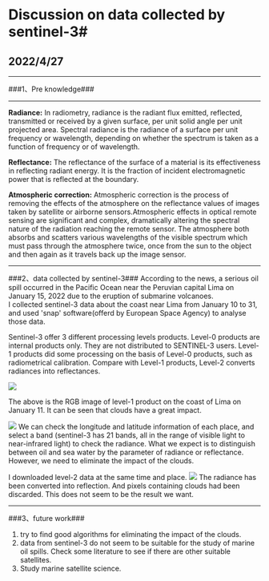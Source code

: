 # Discussion on data collected by sentinel-3#
## 2022/4/27 ##

----------

###1、Pre knowledge###

----------
**Radiance:** In radiometry, radiance is the radiant flux emitted, reflected, transmitted or received by a given surface, per unit solid angle per unit projected area. Spectral radiance is the radiance of a surface per unit frequency or wavelength, depending on whether the spectrum is taken as a function of frequency or of wavelength. 

**Reflectance:** The reflectance of the surface of a material is its effectiveness in reflecting radiant energy. It is the fraction of incident electromagnetic power that is reflected at the boundary.

**Atmospheric correction:** Atmospheric correction is the process of removing the effects of the atmosphere on the reflectance values of images taken by satellite or airborne sensors.Atmospheric effects in optical remote sensing are significant and complex, dramatically altering the spectral nature of the radiation reaching the remote sensor. The atmosphere both absorbs and scatters various wavelengths of the visible spectrum which must pass through the atmosphere twice, once from the sun to the object and then again as it travels back up the image sensor.

----------

###2、data collected by sentinel-3###
According to the news, a serious oil spill occurred in the Pacific Ocean near the Peruvian capital Lima on January 15, 2022 due to the eruption of submarine volcanoes.   
I collected sentinel-3 data about the coast near Lima from January 10 to 31, and used 'snap' software(offerd by European Space Agency) to analyse those data.

Sentinel-3 offer 3 different processing levels products.
Level-0 products are internal products only. They are not distributed to SENTINEL-3 users. Level-1 products did some processing on the basis of Level-0 products, such as radiometrical calibration. Compare with Level-1 products, Level-2 converts radiances into reflectances.

![](http://markdown-2022.oss-cn-beijing.aliyuncs.com/1.png)

The above is the RGB image of level-1 product on the coast of Lima on January 11. It can be seen that clouds have a great impact.

![](https://markdown-2022.oss-cn-beijing.aliyuncs.com/2.png)
We can check the longitude and latitude information of each place, and select a band (sentinel-3 has 21 bands, all in the range of visible light to near-infrared light) to check the radiance. What we expect is to distinguish between oil and sea water by the parameter of radiance or reflectance. However, we need to eliminate the impact of the clouds.

I downloaded level-2 data at the same time and place.
![](https://markdown-2022.oss-cn-beijing.aliyuncs.com/3.png)
The radiance has been converted into reflection. And pixels containing clouds had been discarded. This does not seem to be the result we want.

----------

###3、future work###
1. try to find good algorithms for eliminating the impact of the clouds.
2. data from sentinel-3 do not seem to be suitable for the study of marine oil spills. Check some literature to see if there are other suitable satellites.
3. Study marine satellite science.